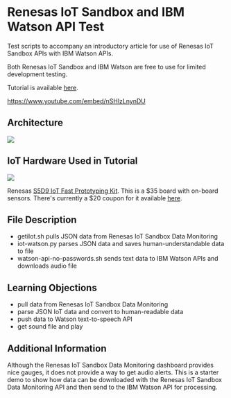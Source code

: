 # Renesas IoT Sandbox and IBM Watson API Test

Test scripts to accompany an introductory article for 
use of Renesas IoT Sandbox APIs with IBM Watson APIs.

Both Renesas IoT Sandbox and IBM Watson are free to use for limited 
development testing.

Tutorial is available [here](http://learn.iotcommunity.io/t/using-speech-in-your-iot-projects/1368?u=craig).

https://www.youtube.com/embed/nSHlzLnynDU

## Architecture

![](http://learn.iotcommunity.io/uploads/default/original/2X/6/6696797f80953e3f74b23813f10a4cb505b127bb.jpg)

## IoT Hardware Used in Tutorial

![](http://learn.iotcommunity.io/uploads/default/original/2X/b/b0bf11f9d6de0ab408416c501beb7495ea243c2b.jpg)

Renesas [S5D9 IoT Fast Prototyping Kit](https://www.seeedstudio.com/Renesas-S5D9-IoT-Fast-Prototyping-Kit-p-2851.html). This is a $35 board with on-board sensors. There's currently a $20 coupon for it available 
[here](http://learn.iotcommunity.io/t/s5d9-iot-fast-prototyping-kit-coupons-20-off/978/).



## File Description

- getiIot.sh pulls JSON data from Renesas IoT Sandbox Data Monitoring
- iot-watson.py parses JSON data and saves human-understandable data to file
- watson-api-no-passwords.sh sends text data to IBM Watson APIs and downloads audio file


## Learning Objections

- pull data from Renesas IoT Sandbox Data Monitoring
- parse JSON IoT data and convert to human-readable data
- push data to Watson text-to-speech API
- get sound file and play

## Additional Information

Although the Renesas IoT Sandbox Data Monitoring dashboard provides
nice gauges, it does not provide a way to get audio alerts.
This is a starter demo to show how data can be downloaded with
the Renesas IoT Sandbox Data Monitoring API and then send to
the IBM Watson API for processing.
